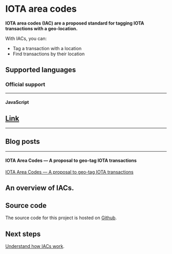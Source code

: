 # IOTA area codes

**IOTA area codes (IAC) are a proposed standard for tagging IOTA transactions with a geo-location.**

With IACs, you can:

- Tag a transaction with a location
- Find transactions by their location

## Supported languages

### **Official support** ###

---------------
#### **JavaScript** ####
[Link](/getting-started/tag-a-transaction.md)
---

---------------

## Blog posts

---------------
#### **IOTA Area Codes — A proposal to geo-tag IOTA transactions** ####
[IOTA Area Codes — A proposal to geo-tag IOTA transactions](https://blog.iota.org/iota-area-codes-a-proposal-to-geo-tag-iota-transactions-d3c457d1df1b)

An overview of IACs.
---------------

## Source code

The source code for this project is hosted on [Github](https://github.com/iotaledger/iota-area-codes).

## Next steps

[Understand how IACs work](/how-it-works.md).

